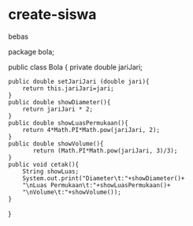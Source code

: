 # create-siswa
bebas

package bola;

public class Bola {
    private double jariJari;
    
    public double setJariJari (double jari){
        return this.jariJari=jari;
    }
    public double showDiameter(){
        return jariJari * 2;
    }
    public double showLuasPermukaan(){
        return 4*Math.PI*Math.pow(jariJari, 2);
    }
    public double showVolume(){
           return (Math.PI*Math.pow(jariJari, 3)/3);
    }
    public void cetak(){
        String showLuas;
        System.out.print("Diameter\t:"+showDiameter()+
        "\nLuas Permukaan\t:"+showLuasPermukaan()+
        "\nVolume\t:"+showVolume());
    }
}
